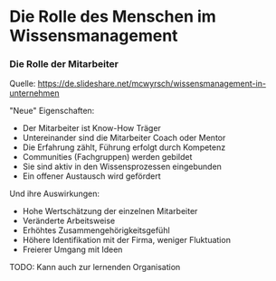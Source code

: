 # Die Rolle des Menschen im Wissensmanagement


### Die Rolle der Mitarbeiter

Quelle: https://de.slideshare.net/mcwyrsch/wissensmanagement-in-unternehmen

"Neue" Eigenschaften:
* Der Mitarbeiter ist Know-How Träger
* Untereinander sind die Mitarbeiter Coach oder Mentor
* Die Erfahrung zählt, Führung erfolgt durch Kompetenz
* Communities (Fachgruppen) werden gebildet
* Sie sind aktiv in den Wissensprozessen eingebunden
* Ein offener Austausch wird gefördert

Und ihre Auswirkungen:
* Hohe Wertschätzung der einzelnen Mitarbeiter
* Veränderte Arbeitsweise
* Erhöhtes Zusammengehörigkeitsgefühl
* Höhere Identifikation mit der Firma, weniger Fluktuation
* Freierer Umgang mit Ideen

TODO: Kann auch zur lernenden Organisation